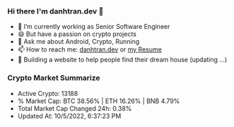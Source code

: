 ### Hi there I'm danhtran.dev 👋

- 🔭 I’m currently working as Senior Software Engineer
- 😄 But have a passion on crypto projects
- 💬 Ask me about Android, Crypto, Running 
- 📫 How to reach me: <a href="https://danhtran.dev" target="_blank">danhtran.dev</a> or <a href="Developer-Resume.pdf" target="_blank">my Resume</a>
- 🌱 Building a website to help people find their dream house (updating ...)

### Crypto Market Summarize
- Active Crypto: 13188
- % Market Cap: BTC 38.56% | ETH 16.26% | BNB 4.79%
- Total Market Cap Changed 24h: 0.38%
- Updated At: 10/5/2022, 6:37:23 PM
